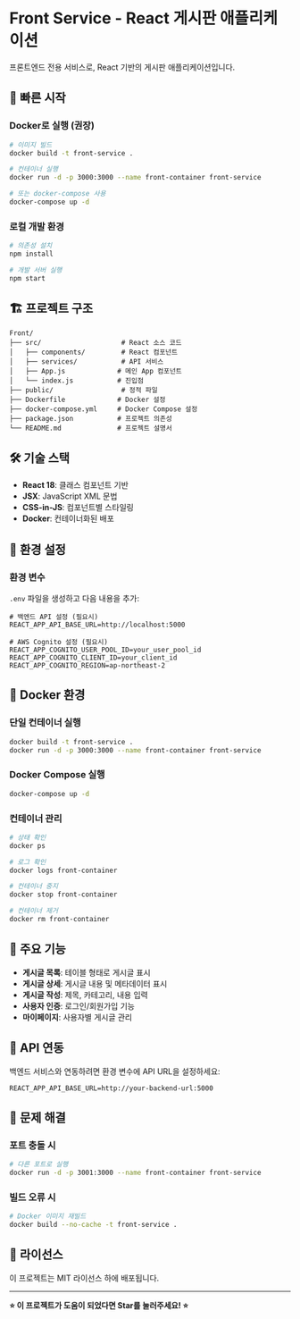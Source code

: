 # Front Service - React 게시판 애플리케이션

프론트엔드 전용 서비스로, React 기반의 게시판 애플리케이션입니다.

## 🚀 **빠른 시작**

### **Docker로 실행 (권장)**

```bash
# 이미지 빌드
docker build -t front-service .

# 컨테이너 실행
docker run -d -p 3000:3000 --name front-container front-service

# 또는 docker-compose 사용
docker-compose up -d
```

### **로컬 개발 환경**

```bash
# 의존성 설치
npm install

# 개발 서버 실행
npm start
```

## 🏗️ **프로젝트 구조**

```
Front/
├── src/                    # React 소스 코드
│   ├── components/         # React 컴포넌트
│   ├── services/           # API 서비스
│   ├── App.js             # 메인 App 컴포넌트
│   └── index.js           # 진입점
├── public/                 # 정적 파일
├── Dockerfile             # Docker 설정
├── docker-compose.yml     # Docker Compose 설정
├── package.json           # 프로젝트 의존성
└── README.md              # 프로젝트 설명서
```

## 🛠️ **기술 스택**

- **React 18**: 클래스 컴포넌트 기반
- **JSX**: JavaScript XML 문법
- **CSS-in-JS**: 컴포넌트별 스타일링
- **Docker**: 컨테이너화된 배포

## 🔧 **환경 설정**

### **환경 변수**

`.env` 파일을 생성하고 다음 내용을 추가:

```env
# 백엔드 API 설정 (필요시)
REACT_APP_API_BASE_URL=http://localhost:5000

# AWS Cognito 설정 (필요시)
REACT_APP_COGNITO_USER_POOL_ID=your_user_pool_id
REACT_APP_COGNITO_CLIENT_ID=your_client_id
REACT_APP_COGNITO_REGION=ap-northeast-2
```

## 🐳 **Docker 환경**

### **단일 컨테이너 실행**

```bash
docker build -t front-service .
docker run -d -p 3000:3000 --name front-container front-service
```

### **Docker Compose 실행**

```bash
docker-compose up -d
```

### **컨테이너 관리**

```bash
# 상태 확인
docker ps

# 로그 확인
docker logs front-container

# 컨테이너 중지
docker stop front-container

# 컨테이너 제거
docker rm front-container
```

## 📱 **주요 기능**

- **게시글 목록**: 테이블 형태로 게시글 표시
- **게시글 상세**: 게시글 내용 및 메타데이터 표시
- **게시글 작성**: 제목, 카테고리, 내용 입력
- **사용자 인증**: 로그인/회원가입 기능
- **마이페이지**: 사용자별 게시글 관리

## 🔗 **API 연동**

백엔드 서비스와 연동하려면 환경 변수에 API URL을 설정하세요:

```env
REACT_APP_API_BASE_URL=http://your-backend-url:5000
```

## 🚨 **문제 해결**

### **포트 충돌 시**

```bash
# 다른 포트로 실행
docker run -d -p 3001:3000 --name front-container front-service
```

### **빌드 오류 시**

```bash
# Docker 이미지 재빌드
docker build --no-cache -t front-service .
```

## 📄 **라이선스**

이 프로젝트는 MIT 라이선스 하에 배포됩니다.

---

**⭐ 이 프로젝트가 도움이 되었다면 Star를 눌러주세요! ⭐**
